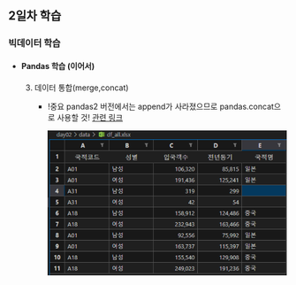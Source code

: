 ## 2일차 학습
### 빅데이터 학습

- #### Pandas 학습 (이어서)

    3. 데이터 통합(merge,concat)
        - !중요 pandas2 버전에서는 append가 사라졌으므로 pandas.concat으로 사용할 것!
            [관련 링크](https://pandas.pydata.org/docs/whatsnew/v2.0.0.html)

            ![concat 결과](https://raw.githubusercontent.com/KangJeongTaek/bigdata-analysis-2024/main/images/ba002.png)